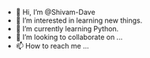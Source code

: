 - 👋 Hi, I’m @Shivam-Dave
- 👀 I’m interested in learning new things.
- 🌱 I’m currently learning Python.
- 💞️ I’m looking to collaborate on ...
- 📫 How to reach me ...

<!---
Shivam-Dave/Shivam-Dave is a ✨ special ✨ repository because its `README.md` (this file) appears on your GitHub profile.
You can click the Preview link to take a look at your changes.
--->
